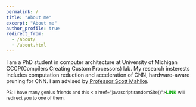 ```yaml
---
permalink: /
title: "About me"
excerpt: "About me"
author_profile: true
redirect_from: 
  - /about/
  - /about.html
---
```

I am a PhD student in computer architecture at University of Michigan CCCP(Compilers Creating Custom Processors) lab. My research insterests includes computation reduction and acceleration of CNN, hardware-aware pruning for CNN. I am advised by [Professor Scott Mahlke](https://web.eecs.umich.edu/~mahlke/).


<script>
var sites =[
  'https://carolzxyzxy.github.io/',
  'https://sannndy0000.github.io/',
  'https://yifanguan.github.io/',
  'https://web.eecs.umich.edu/~chshibo/',
]
function randomSite() {
  var i = parseInt(Math.random() * sites.length);
  window.location.href = sites[i];
}
</script>
<p style="font-size: 0.75rem;">PS: I have many genius friends and this < a href="javascript:randomSite()"><span style='color:#00aa00'><b>LINK</b></span></ a> will redirect you to one of them.</p >